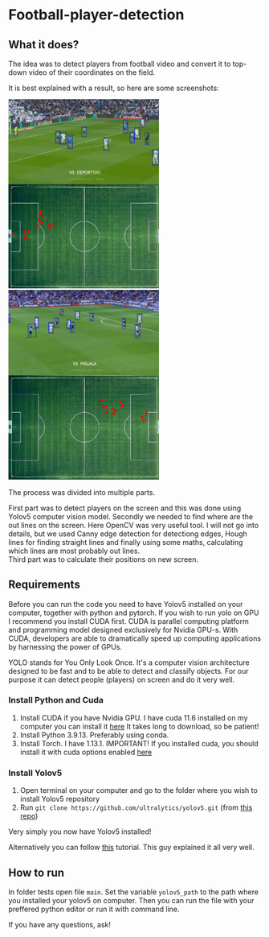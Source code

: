 # Football-player-detection

## What it does?

The idea was to detect players from football video and convert 
it to top-down video of their coordinates on the field.

It is best explained with a result, so here are some screenshots:

<img src="./images/result-1.png" width="300"/>

<img src="./images/result-2.png" width="300"/>

The process was divided into multiple parts.

First part was to detect players on the screen and this was done using Yolov5
computer vision model. 
Secondly we needed to find where are the out lines on the
screen. Here OpenCV was very useful tool. I will not go into details, but we used
Canny edge detection for detectiong edges, Hough lines for finding straight lines
and finally using some maths, calculating which lines are most probably out lines.  
Third part was to calculate their positions on new screen.

## Requirements

Before you can run the code you need to have Yolov5 installed on your computer, 
together with python and pytorch. If you wish to run yolo on GPU I recommend you
install CUDA first. CUDA is parallel computing platform and programming model
designed exclusively for Nvidia GPU-s. With CUDA, developers are able to 
dramatically speed up computing applications by harnessing the power of GPUs.

YOLO stands for You Only Look Once. It's a computer vision architecture designed
to be fast and to be able to detect and classify objects. For our purpose it
can detect people (players) on screen and do it very well.

### Install Python and Cuda

1. Install CUDA if you have Nvidia GPU. I have cuda 11.6 installed on my computer
you can install it 
[here](https://developer.nvidia.com/cuda-11-6-0-download-archive?target_os=Windows&target_arch=x86_64&target_version=11)
It takes long to download, so be patient!
1. Install Python 3.9.13. Preferably using conda.
1. Install Torch. I have 1.13.1. IMPORTANT! If you installed cuda, you should install
it with cuda options enabled 
[here](https://pytorch.org/get-started/locally/)

### Install Yolov5

1. Open terminal on your computer and go to the folder where you wish to install 
Yolov5 repository
2. Run `git clone https://github.com/ultralytics/yolov5.git` (from [this repo](https://github.com/ultralytics/yolov5))

Very simply you now have Yolov5 installed!


Alternatively you can follow 
[this](https://wandb.ai/onlineinference/YOLO/reports/YOLOv5-Object-Detection-on-Windows-Step-By-Step-Tutorial---VmlldzoxMDQwNzk4)
tutorial. This guy explained it all very well.

## How to run

In folder tests open file `main`. Set the variable `yolov5_path` to the path
where you installed your yolov5 on computer. Then you can run the file with your
preffered python editor or run it with command line.

If you have any questions, ask!